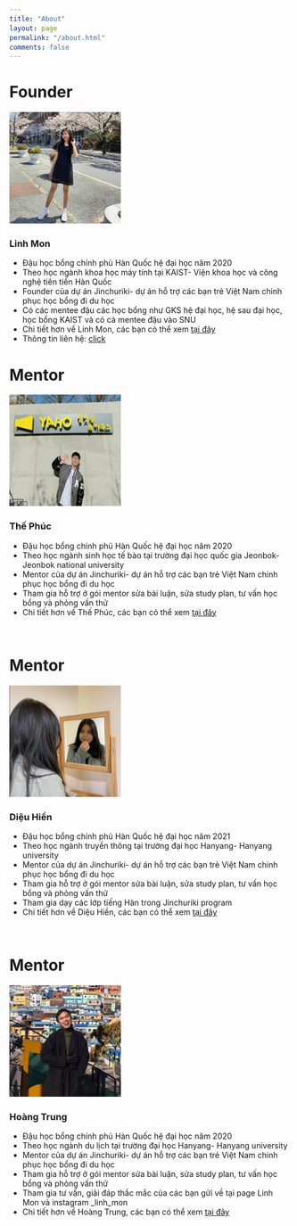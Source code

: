 ```yaml
---
title: "About"
layout: page
permalink: "/about.html"
comments: false
---
```

<h1>Founder</h1>
<div class="container">
  <div class="row">
    <div class="col-md-auto">
      <img src="assets/images/linh_mon_avata.png" width= "200" height= "200" alt="Linh Mon">
    </div>
    <div class="col-md">
      <h3>Linh Mon</h3>
      <ul>
        <li>Đậu học bổng chính phủ Hàn Quốc hệ đại học năm 2020</li>
        <li>Theo học ngành khoa học máy tính tại KAIST- Viện khoa học và công nghệ tiên tiến Hàn Quốc</li>
        <li>Founder của dự án Jinchuriki- dự án hỗ trợ các bạn trẻ Việt Nam chinh phục học bổng đi du học </li>
        <li>Có các mentee đậu các học bổng như GKS hệ đại học, hệ sau đại học, học bổng KAIST và có cả mentee đậu vào SNU</li>
        <li>Chi tiết hơn về Linh Mon, các bạn có thể xem <a href="#">tại đây</a></li>
        <li>Thông tin liên hệ: <a href="{{site.baseurl}}/contact.html">click</a></li>
      </ul>
    </div>
  </div>
</div>

<h1>Mentor</h1>
<div class="container">
  <div class="row">
    <div class="col-md-auto">
      <img src="assets/images/the_phuc_avata.png" width= "200" height= "200" alt="Linh Mon">
    </div>
    <div class="col-md">
      <h3>Thế Phúc</h3>
      <ul>
        <li>Đậu học bổng chính phủ Hàn Quốc hệ đại học năm 2020</li>
        <li>Theo học ngành sinh học tế bào tại trường đại học quốc gia Jeonbok- Jeonbok national university</li>
        <li>Mentor của dự án Jinchuriki- dự án hỗ trợ các bạn trẻ Việt Nam chinh phục học bổng đi du học </li>
        <li>Tham gia hỗ trợ ở gói mentor sửa bài luận, sửa study plan, tư vấn học bổng và phỏng vấn thử</li>
        <li>Chi tiết hơn về Thế Phúc, các bạn có thể xem <a href="#">tại đây</a></li>
      </ul>
    </div>
  </div>
</div>
<br>
<h1>Mentor</h1>
<div class="container">
  <div class="row">
    <div class="col-md-auto">
      <img src="assets/images/dieu_hien_avata.png" width= "200" height= "200" alt="Linh Mon">
    </div>
    <div class="col-md">
      <h3>Diệu Hiền</h3>
      <ul>
        <li>Đậu học bổng chính phủ Hàn Quốc hệ đại học năm 2021</li>
        <li>Theo học ngành truyền thông tại trường đại học Hanyang- Hanyang university</li>
        <li>Mentor của dự án Jinchuriki- dự án hỗ trợ các bạn trẻ Việt Nam chinh phục học bổng đi du học </li>
        <li>Tham gia hỗ trợ ở gói mentor sửa bài luận, sửa study plan, tư vấn học bổng và phỏng vấn thử</li>
        <li>Tham gia dạy các lớp tiếng Hàn trong Jinchuriki program</li>
        <li>Chi tiết hơn về Diệu Hiền, các bạn có thể xem <a href="#">tại đây</a></li>
      </ul>
    </div>
  </div>
</div>
<br>
<h1>Mentor</h1>
<div class="container">
  <div class="row">
    <div class="col-md-auto">
      <img src="assets/images/hoang_trung_avata.png" width= "200" height= "200" alt="Linh Mon">
    </div>
    <div class="col-md">
      <h3>Hoàng Trung</h3>
      <ul>
        <li>Đậu học bổng chính phủ Hàn Quốc hệ đại học năm 2020</li>
        <li>Theo học ngành du lịch tại trường đại học Hanyang- Hanyang university</li>
        <li>Mentor của dự án Jinchuriki- dự án hỗ trợ các bạn trẻ Việt Nam chinh phục học bổng đi du học </li>
        <li>Tham gia hỗ trợ ở gói mentor sửa bài luận, sửa study plan, tư vấn học bổng và phỏng vấn thử</li>
        <li>Tham gia tư vấn, giải đáp thắc mắc của các bạn gửi về tại page Linh Mon và instagram _linh_mon</li>
        <li>Chi tiết hơn về Hoàng Trung, các bạn có thể xem <a href="#">tại đây</a></li>
      </ul>
    </div>
  </div>
</div>
